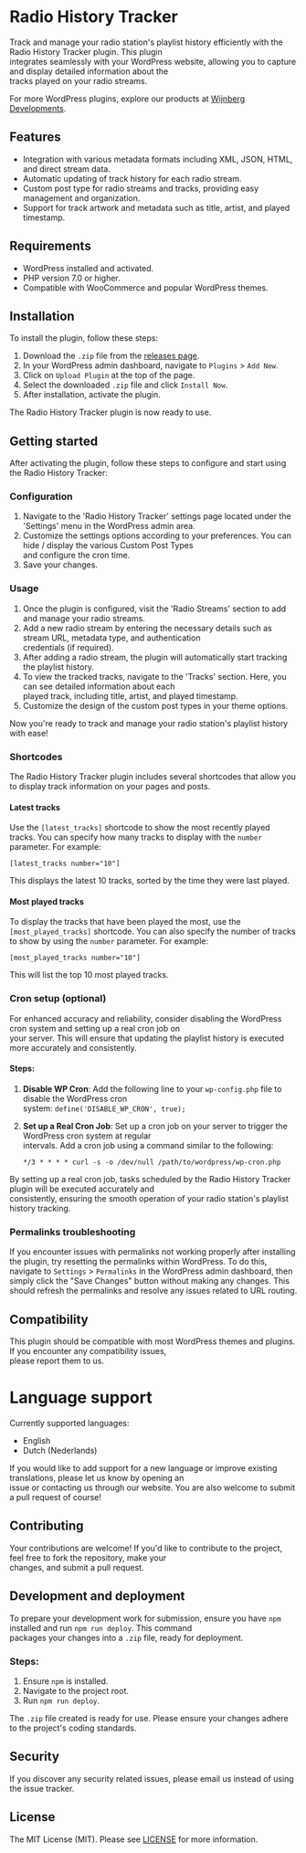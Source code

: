 
# Radio History Tracker

Track and manage your radio station's playlist history efficiently with the Radio History Tracker plugin. This plugin  
integrates seamlessly with your WordPress website, allowing you to capture and display detailed information about the  
tracks played on your radio streams.

For more WordPress plugins, explore our products at [Wijnberg Developments](https://products.wijnberg.dev).

## Features

- Integration with various metadata formats including XML, JSON, HTML, and direct stream data.
- Automatic updating of track history for each radio stream.
- Custom post type for radio streams and tracks, providing easy management and organization.
- Support for track artwork and metadata such as title, artist, and played timestamp.

## Requirements

- WordPress installed and activated.
- PHP version 7.0 or higher.
- Compatible with WooCommerce and popular WordPress themes.

## Installation

To install the plugin, follow these steps:

1. Download the `.zip` file from the [releases page](https://github.com/Paulsky/radio-history-tracker/releases).
2. In your WordPress admin dashboard, navigate to `Plugins` > `Add New`.
3. Click on `Upload Plugin` at the top of the page.
4. Select the downloaded `.zip` file and click `Install Now`.
5. After installation, activate the plugin.

The Radio History Tracker plugin is now ready to use.

## Getting started

After activating the plugin, follow these steps to configure and start using the Radio History Tracker:

### Configuration

1. Navigate to the 'Radio History Tracker' settings page located under the 'Settings' menu in the WordPress admin area.
2. Customize the settings options according to your preferences. You can hide / display the various Custom Post Types  
   and configure the cron time.
3. Save your changes.

### Usage

1. Once the plugin is configured, visit the 'Radio Streams' section to add and manage your radio streams.
2. Add a new radio stream by entering the necessary details such as stream URL, metadata type, and authentication  
   credentials (if required).
3. After adding a radio stream, the plugin will automatically start tracking the playlist history.
4. To view the tracked tracks, navigate to the 'Tracks' section. Here, you can see detailed information about each  
   played track, including title, artist, and played timestamp.
5. Customize the design of the custom post types in your theme options.

Now you're ready to track and manage your radio station's playlist history with ease!

### Shortcodes

The Radio History Tracker plugin includes several shortcodes that allow you to display track information on your pages and posts.

#### Latest tracks

Use the `[latest_tracks]` shortcode to show the most recently played tracks. You can specify how many tracks to display with the `number` parameter. For example:

`[latest_tracks number="10"]`

This displays the latest 10 tracks, sorted by the time they were last played.

#### Most played tracks

To display the tracks that have been played the most, use the `[most_played_tracks]` shortcode. You can also specify the number of tracks to show by using the `number` parameter. For example:

`[most_played_tracks number="10"]`

This will list the top 10 most played tracks.

### Cron setup (optional)

For enhanced accuracy and reliability, consider disabling the WordPress cron system and setting up a real cron job on  
your server. This will ensure that updating the playlist history is executed more accurately and consistently.

#### Steps:

1. **Disable WP Cron**: Add the following line to your `wp-config.php` file to disable the WordPress cron  
   system: `define('DISABLE_WP_CRON', true);`

2. **Set up a Real Cron Job**: Set up a cron job on your server to trigger the WordPress cron system at regular  
   intervals. Add a cron job using a command similar to the following:

   `*/3 * * * * curl -s -o /dev/null /path/to/wordpress/wp-cron.php`

By setting up a real cron job, tasks scheduled by the Radio History Tracker plugin will be executed accurately and  
consistently, ensuring the smooth operation of your radio station's playlist history tracking.

### Permalinks troubleshooting

If you encounter issues with permalinks not working properly after installing the plugin, try resetting the permalinks within WordPress. To do this, navigate to `Settings` > `Permalinks` in the WordPress admin dashboard, then simply click the "Save Changes" button without making any changes. This should refresh the permalinks and resolve any issues related to URL routing.

## Compatibility

This plugin should be compatible with most WordPress themes and plugins. If you encounter any compatibility issues,  
please report them to us.

# Language support

Currently supported languages:

- English
- Dutch (Nederlands)

If you would like to add support for a new language or improve existing translations, please let us know by opening an  
issue or contacting us through our website. You are also welcome to submit a pull request of course!

## Contributing

Your contributions are welcome! If you'd like to contribute to the project, feel free to fork the repository, make your  
changes, and submit a pull request.

## Development and deployment

To prepare your development work for submission, ensure you have `npm` installed and run `npm run deploy`. This command  
packages your changes into a `.zip` file, ready for deployment.

### Steps:

1. Ensure `npm` is installed.
2. Navigate to the project root.
3. Run `npm run deploy`.

The `.zip` file created is ready for use. Please ensure your changes adhere to the project's coding standards.

## Security

If you discover any security related issues, please email us instead of using the issue tracker.

## License

The MIT License (MIT). Please see [LICENSE](LICENSE.txt) for more information.